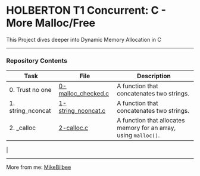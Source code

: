 <h1> HOLBERTON T1 Concurrent: C - More Malloc/Free </h1>

This Project dives deeper into Dynamic Memory Allocation in C

---

<h3> Repository Contents </h3>

| Task | File | Description |
| ----- | ----- | ----- |
| 0. Trust no one | [0-malloc_checked.c](https://github.com/MikeBilbee/holbertonschool-low_level_programming/blob/master/more_malloc_free/0-malloc_checked.c) | A function that concatenates two strings. |
| 1. string_nconcat | [1-string_nconcat.c](https://github.com/MikeBilbee/holbertonschool-low_level_programming/blob/master/more_malloc_free/1-string_nconcat.c) | A function that concatenates two strings. |
| 2. _calloc | [2-calloc.c]() | A function that allocates memory for an array, using ``malloc()``. |
| 



---

More from me: [MikeBilbee](https://github.com/MikeBilbee)